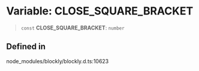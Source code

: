 # Variable: CLOSE_SQUARE_BRACKET

> `const` **CLOSE_SQUARE_BRACKET**: `number`

## Defined in

node_modules/blockly/blockly.d.ts:10623
